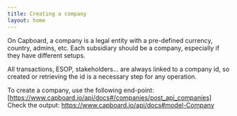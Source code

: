 ```yaml
---
title: Creating a company
layout: home
---
```

On Capboard, a company is a legal entity with a pre-defined currency, country, admins, etc. Each subsidiary should be a company, especially if they have different setups.

All transactions, ESOP, stakeholders... are always linked to a company id, so created or retrieving the id is a necessary step for any operation.

To create a company, use the following end-point: [https://www.capboard.io/api/docs#/companies/post_api_companies]
Check the output: https://www.capboard.io/api/docs#model-Company